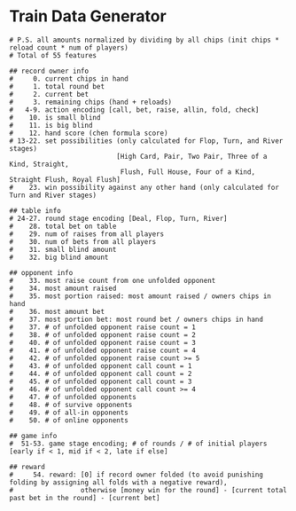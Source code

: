 # Train Data Generator
 
    # P.S. all amounts normalized by dividing by all chips (init chips * reload count * num of players)
    # Total of 55 features
    
	## record owner info
    #     0. current chips in hand
	#     1. total round bet
	#     2. current bet
    #     3. remaining chips (hand + reloads)
    #   4-9. action encoding [call, bet, raise, allin, fold, check]
	#    10. is small blind
	#    11. is big blind
    #    12. hand score (chen formula score)
	# 13-22. set possibilities (only calculated for Flop, Turn, and River stages)
	                           [High Card, Pair, Two Pair, Three of a Kind, Straight,
							    Flush, Full House, Four of a Kind, Straight Flush, Royal Flush]
	#    23. win possibility against any other hand (only calculated for Turn and River stages)

    ## table info
    # 24-27. round stage encoding [Deal, Flop, Turn, River]
    #    28. total bet on table
    #    29. num of raises from all players
    #    30. num of bets from all players
	#    31. small blind amount
	#    32. big blind amount
	
    ## opponent info
	#    33. most raise count from one unfolded opponent
	#    34. most amount raised
	#    35. most portion raised: most amount raised / owners chips in hand
	#    36. most amount bet
	#    37. most portion bet: most round bet / owners chips in hand
	#    37. # of unfolded opponent raise count = 1
	#    38. # of unfolded opponent raise count = 2
	#    40. # of unfolded opponent raise count = 3
	#    41. # of unfolded opponent raise count = 4
	#    42. # of unfolded opponent raise count >= 5
    #    43. # of unfolded opponent call count = 1
	#    44. # of unfolded opponent call count = 2
	#    45. # of unfolded opponent call count = 3
	#    46. # of unfolded opponent call count >= 4
    #    47. # of unfolded opponents
    #    48. # of survive opponents
    #    49. # of all-in opponents
    #    50. # of online opponents
    
    ## game info
    #  51-53. game stage encoding; # of rounds / # of initial players [early if < 1, mid if < 2, late if else]
	
	## reward
	#     54. reward: [0] if record owner folded (to avoid punishing folding by assigning all folds with a negative reward),
	#                 otherwise [money win for the round] - [current total past bet in the round] - [current bet]
    
